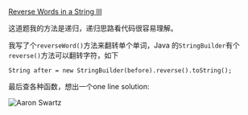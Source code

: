 [Reverse Words in a String III](https://leetcode.com/problems/reverse-words-in-a-string-iii/description/)

这道题我的方法是递归，递归思路看代码很容易理解。

我写了个`reverseWord()`方法来翻转单个单词，Java 的`StringBuilder`有个`reverse()`方法可以翻转字符，如下

`String after = new StringBuilder(before).reverse().toString();`


最后查各种函数，想出一个one line solution:

![Aaron Swartz](https://github.com/maoyunfei/LeetCode/tree/master/problems/images/img1.jpg)